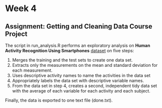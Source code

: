 # Week 4
## Assignment: Getting and Cleaning Data Course Project

The script in run_analysis.R performs an exploratory analysis on **Human Activity Recognition Using Smartphones** [dataset](http://archive.ics.uci.edu/ml/datasets/Human+Activity+Recognition+Using+Smartphones) on five steps:

1. Merges the training and the test sets to create one data set.
2. Extracts only the measurements on the mean and standard deviation for each measurement.
3. Uses descriptive activity names to name the activities in the data set
4. Appropriately labels the data set with descriptive variable names.
5. From the data set in step 4, creates a second, independent tidy data set with the average of each variable for each activity and each subject.

Finally, the data is exported to one text file (done.txt).

